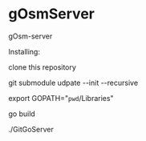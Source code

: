 # gOsmServer
gOsm-server


Installing:

clone this repository

git submodule udpate --init --recursive

export GOPATH="`pwd`/Libraries"

go build

./GitGoServer
